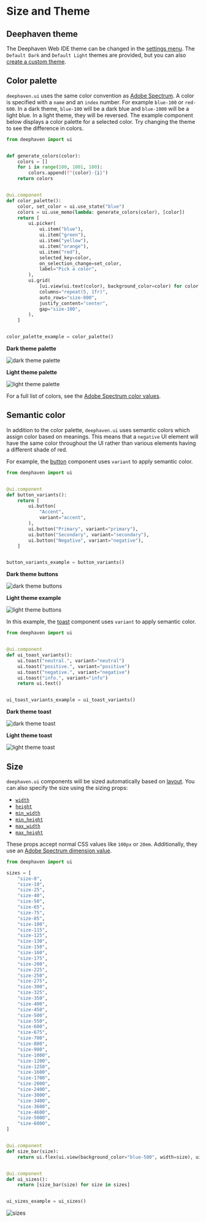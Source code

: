 # Size and Theme

## Deephaven theme

The Deephaven Web IDE theme can be changed in the [settings menu](/enterprise/docs/interfaces/web/settings/#theme). The `Default Dark` and `Default Light` themes are provided, but you can also [create a custom theme](/core/docs/how-to-guides/custom-themes/).

## Color palette

`deephaven.ui` uses the same color convention as [Adobe Spectrum](https://spectrum.adobe.com/page/color-system/). A color is specified with a `name` and an `index` number. For example `blue-100` or `red-600`. In a dark theme, `blue-100` will be a dark blue and `blue-1000` will be a light blue. In a light theme, they will be reversed. The example component below displays a color palette for a selected color. Try changing the theme to see the difference in colors.

```python
from deephaven import ui


def generate_colors(color):
    colors = []
    for i in range(100, 1001, 100):
        colors.append(f"{color}-{i}")
    return colors


@ui.component
def color_palette():
    color, set_color = ui.use_state("blue")
    colors = ui.use_memo(lambda: generate_colors(color), [color])
    return [
        ui.picker(
            ui.item("blue"),
            ui.item("green"),
            ui.item("yellow"),
            ui.item("orange"),
            ui.item("red"),
            selected_key=color,
            on_selection_change=set_color,
            label="Pick a color",
        ),
        ui.grid(
            [ui.view(ui.text(color), background_color=color) for color in colors],
            columns="repeat(5, 1fr)",
            auto_rows="size-800",
            justify_content="center",
            gap="size-100",
        ),
    ]


color_palette_example = color_palette()
```

**Dark theme palette**

![dark theme palette](../_assets/size-and-theme-dark-palette.png)

**Light theme palette**

![light theme palette](../_assets/size-and-theme-light-palette.png)

For a full list of colors, see the [Adobe Spectrum color values](https://react-spectrum.adobe.com/react-spectrum/styling.html#color-values).

## Semantic color

In addition to the color palette, `deephaven.ui` uses semantic colors which assign color based on meanings. This means that a `negative` UI element will have the same color throughout the UI rather than various elements having a different shade of red.

For example, the [button](../components/button.md) component uses `variant` to apply semantic color.

```python
from deephaven import ui


@ui.component
def button_variants():
    return [
        ui.button(
            "Accent",
            variant="accent",
        ),
        ui.button("Primary", variant="primary"),
        ui.button("Secondary", variant="secondary"),
        ui.button("Negative", variant="negative"),
    ]


button_variants_example = button_variants()
```

**Dark theme buttons**

![dark theme buttons](../_assets/size-and-theme-dark-buttons.png)

**Light theme example**

![light theme buttons](../_assets/size-and-theme-light-buttons.png)

In this example, the [toast](../components/toast.md) component uses `variant` to apply semantic color.

```python
from deephaven import ui


@ui.component
def ui_toast_variants():
    ui.toast("neutral.", variant="neutral")
    ui.toast("positive.", variant="positive")
    ui.toast("negative.", variant="negative")
    ui.toast("info.", variant="info")
    return ui.text()


ui_toast_variants_example = ui_toast_variants()
```

**Dark theme toast**

![dark theme toast](../_assets/size-and-theme-dark-toast.png)

**Light theme toast**

![light theme toast](../_assets/size-and-theme-light-toast.png)

## Size

`deephaven.ui` components will be sized automatically based on [layout](../creating-layouts/layout-overview.md). You can also specify the size using the sizing props:

- [`width`](https://developer.mozilla.org/en-US/docs/Web/CSS/width)
- [`height`](https://developer.mozilla.org/en-US/docs/Web/CSS/height)
- [`min_width`](https://developer.mozilla.org/en-US/docs/Web/CSS/min-width)
- [`min_height`](https://developer.mozilla.org/en-US/docs/Web/CSS/min-height)
- [`max_width`](https://developer.mozilla.org/en-US/docs/Web/CSS/max-width)
- [`max_height`](https://developer.mozilla.org/en-US/docs/Web/CSS/max-height)

These props accept normal CSS values like `100px` or `20em`. Additionally, they use an [Adobe Spectrum dimension value](https://react-spectrum.adobe.com/react-spectrum/styling.html#dimension-values).

```python
from deephaven import ui

sizes = [
    "size-0",
    "size-10",
    "size-25",
    "size-40",
    "size-50",
    "size-65",
    "size-75",
    "size-85",
    "size-100",
    "size-115",
    "size-125",
    "size-130",
    "size-150",
    "size-160",
    "size-175",
    "size-200",
    "size-225",
    "size-250",
    "size-275",
    "size-300",
    "size-325",
    "size-350",
    "size-400",
    "size-450",
    "size-500",
    "size-550",
    "size-600",
    "size-675",
    "size-700",
    "size-800",
    "size-900",
    "size-1000",
    "size-1200",
    "size-1250",
    "size-1600",
    "size-1700",
    "size-2000",
    "size-2400",
    "size-3000",
    "size-3400",
    "size-3600",
    "size-4600",
    "size-5000",
    "size-6000",
]


@ui.component
def size_bar(size):
    return ui.flex(ui.view(background_color="blue-500", width=size), ui.text(size))


@ui.component
def ui_sizes():
    return [size_bar(size) for size in sizes]


ui_sizes_example = ui_sizes()
```

![sizes](../_assets/size-and-theme-sizes.png)
